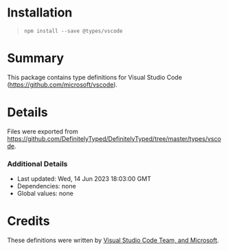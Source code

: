 # Installation
> `npm install --save @types/vscode`

# Summary
This package contains type definitions for Visual Studio Code (https://github.com/microsoft/vscode).

# Details
Files were exported from https://github.com/DefinitelyTyped/DefinitelyTyped/tree/master/types/vscode.

### Additional Details
 * Last updated: Wed, 14 Jun 2023 18:03:00 GMT
 * Dependencies: none
 * Global values: none

# Credits
These definitions were written by [Visual Studio Code Team, and Microsoft](https://github.com/microsoft).
